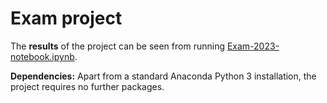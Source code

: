 # Exam project

The **results** of the project can be seen from running [Exam-2023-notebook.ipynb](Exam-2023-notebook.ipynb).

**Dependencies:** Apart from a standard Anaconda Python 3 installation, the project requires no further packages.
